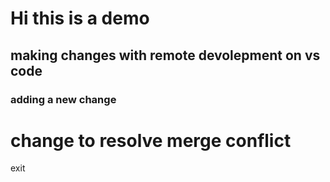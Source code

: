 # Hi this is a demo 
## making changes with remote devolepment on vs code 
### adding a new change

# change to resolve merge conflict
exit